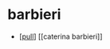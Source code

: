 # barbieri

- [[pull]] [[caterina barbieri]]


[//begin]: # "Autogenerated link references for markdown compatibility"
[pull]: pull "Pull"
[//end]: # "Autogenerated link references"
